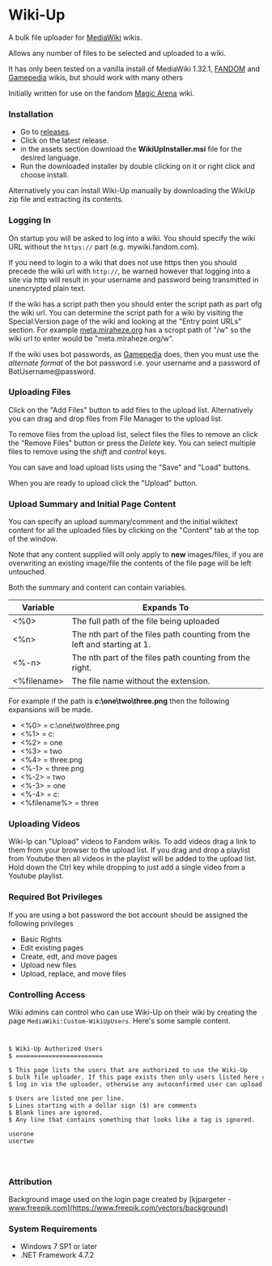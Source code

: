 # Wiki-Up

A bulk file uploader for [MediaWiki](https://www.mediawiki.org/wiki/MediaWiki) wikis.

Allows any number of files to be selected and uploaded to a wiki.

It has only been tested on a vanilla install of MediaWiki 1.32.1, [FANDOM](https://www.fandom.com/)
and [Gamepedia](https://www.gamepedia.com/) wikis, but should work with many others

Initially written for use on the fandom [Magic Arena](https://magicarena.fandom.com) wiki.

### Installation

* Go to [releases](https://github.com/Aspallar/Wiki-Up/releases).
* Click on the latest release.
* in the assets section download the **WikiUpInstaller.msi** file for the desired language.
* Run the downloaded installer by double clicking on it or right click and choose install.

Alternatively you can install Wiki-Up manually by downloading the WikiUp zip file and extracting its contents.

### Logging In

On startup you will be asked to log into a wiki. You should specify the wiki URL without 
the <code>https://</code> part (e.g. mywiki.fandom.com).

If you need to login to a wiki that does not use https then
you should precede the wiki url with <code>http://</code>, be warned however that logging into a site via http will result in your username and password being transmitted in unencrypted plain text.

If the wiki has a script path then you should enter the script path as part ofg the wiki url. You can determine the script path for a wiki by visiting the Special:Version page of the wiki and looking at the "Entry point URLs" section. For example [meta.miraheze.org](https://meta.miraheze.org/wiki/Special:Version) has a scropt path of "/w" so the wiki url to enter would be "meta.miraheze.org/w".

If the wiki uses bot passwords, as [Gamepedia](https://help.gamepedia.com/Logging_in_to_third-party_tools) does,
then you must use the *alternate format* of the bot password i.e. your username and a password of BotUsername@password.

### Uploading Files

Click on the "Add Files" button to add files to the upload list. Alternatively you can drag and drop files from File Manager to the upload list.

To remove files from the upload list, select files the files to remove an click the "Remove Files" button or press the *Delete* key. You can select multiple files to remove using the *shift* and *control* keys.

You can save and load upload lists using the "Save" and "Load" buttons.

When you are ready to upload click the "Upload" button.

### Upload Summary and Initial Page Content

You can specify an upload summary/comment and the initial wikitext content for all the uploaded files by clicking on the "Content" tab at the top of the window.

Note that any content supplied will only apply to **new** images/files, if you are overwriting an existing image/file the contents of the file page will be left untouched.

Both the summary and content can contain variables.


Variable | Expands To 
-------- | ---------
<%0> | The full path of the file being uploaded
<%n> | The nth part of the files path counting from the left and starting at 1.
<%-n> | The nth part of the files path counting from the right.
<%filename> | The file name without the extension.

For example if the path is **c:\one\two\three.png** then the following expansions will be made.

* <%0> = c:\one\two\three.png
* <%1> = c:
* <%2> = one
* <%3> = two
* <%4> = three.png
* <%-1> = three.png
* <%-2> = two
* <%-3> = one
* <%-4> = c:
* <%filename%> = three


### Uploading Videos

Wiki-Ip can "Upload" videos to Fandom wikis. To add videos drag a link to them from your browser to the upload list. If you drag and drop a playlist from Youtube then all videos in the playlist will be added to the upload list. Hold down the Ctrl key while dropping to just add a single video from a Youtube playlist.


### Required Bot Privileges

If you are using a bot password the bot account should be assigned the following privileges
* Basic Rights
* Edit existing pages
* Create, edt, and move pages
* Upload new files
* Upload, replace, and move files

### Controlling Access

Wiki admins can control who can use Wiki-Up on their wiki by creating the page
<code>MediaWiki:Custom-WikiUpUsers</code>. Here's some sample content.
<code>
<pre>
$ Wiki-Up Authorized Users
$ ========================

$ This page lists the users that are authorized to use the Wiki-Up
$ bulk file uploader. If this page exists then only users listed here can
$ log in via the uploader, otherwise any autoconfirmed user can upload.

$ Users are listed one per line.
$ Lines starting with a dollar sign ($) are comments
$ Blank lines are ignored.
$ Any line that contains something that looks like a tag is ignored.

userone
usertwo
</pre>
</code>

### Attribution
Background image used on the login page created by [kjpargeter - www.freepik.com](https://www.freepik.com/vectors/background)


### System Requirements

* Windows 7 SP1 or later
* .NET Framework 4.7.2



